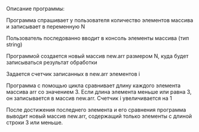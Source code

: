 Описание программы:

Программа спрашивает у пользователя количество элементов массива и записывает в переменную N

Пользователь последованно вводит в консоль элементы массива (тип string)

Программой создается новый массив new.arr размером N, куда будет записываться результат обработки

Задается счетчик записанных в new.arr элементов i

Программа с помощью цикла сравнивает длину каждого элемента массива arr со значением 3. Если длина элемента меньше или равна 3, он записывается в массив new.arr. Счетчик i увеличивается на 1

После достижения последнего элемента и его сравнения программа выводит новый массив new.arr, содержащий только элементы с длиной строки 3 или меньше.
